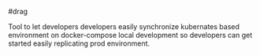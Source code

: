 #drag

Tool to let developers developers easily synchronize kubernates based environment on docker-compose local development so developers can get started easily replicating prod environment.
